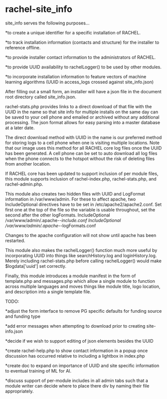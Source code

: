 # rachel-site_info

site_info serves the following purposes...

*to create a unique identifier for a specific installation of RACHEL.

*to track installation information (contacts and structure) for the installer to reference offline.

*to provide installer contact information to the administrators of RACHEL.

*to provide UUID availability to rachelLogger() to be used by other modules.

*to incorporate installation information to feature vectors of machine learning algorithms (UUID in access_logs crossed against site_info.json)

After filling out a small form, an installer will have a json file in the document root directory called site_info.json.

rachel-stats.php provides links to a direct download of that file with the UUID in the name so that site info for multiple installs on the same day
can be saved to your cell phone and emailed or archived without any additional processing.  The json format allows for easy parsing 
into a master database at a later date.  

The direct download method with UUID in the name is our preferred method for storing logs to a cell phone when one is visiting
multiple locations.  Note that our image uses this method for all RACHEL core log files once the UUID has been generated. A cell
phone can be set to auto download all log files when the phone connects to the hotspot without the risk of deleting files from another location.

If RACHEL core has been updated to support inclusion of per module files, 
this module supports inclusion of rachel-index.php, rachel-stats.php, and rachel-admin.php.

This module also creates two hidden files with UUID and LogFormat information in /var/www/admin.
For these to affect apache, two IncludeOptional directives have to be set in /etc/apache2/apache2.conf.
Set first one at the top of the file so the variable is usable throughout, set the second after the other logFormats.
IncludeOptional /var/www/admin/.apache-*-include.conf
IncludeOptional /var/www/admin/.apache-*-logFormats.conf

Changes to the apache configuration will not show until apache has been restarted.

This module also makes the rachelLogger() function much more useful by incorporating UUID into things like searchHistory.log
and loginHistory.log.  Merely including rachel-stats.php before calling rachelLogger() would make $logdata['uuid'] set correctly.

Finally, this module introduces a module manifest in the form of template.php and messages.php which allow a single module
to function across multiple languages and moves things like module title, logo location, and description into a single template file.

TODO:  

*adjust the form interface to remove PG specific defaults for funding source and funding type

*add error messages when attempting to download prior to creating site-info.json

*decide if we wish to support editing of json elements besides the UUID

*create rachel-help.php to show contact information in a popup once discussion has occurred relative to including a lightbox in index.php

*create doc to expand on importance of UUID and site specific information to eventual training of ML for AI.

*discuss support of per-module includes in all admin tabs such that a module writer can decide where to place there div by naming their file appropriately.
